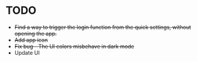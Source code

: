 # TODO

 - ~~Find a way to trigger the login function from the quick settings, without opening the app.~~
 - ~~Add app icon~~
 - ~~Fix bug - The UI colors misbehave in dark mode~~
 - Update UI

